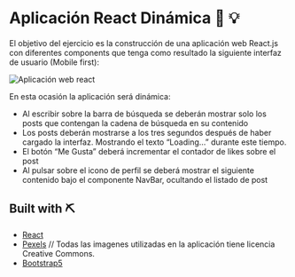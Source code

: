 # Aplicación React Dinámica 🔗 💡

El objetivo del ejercicio es la construcción de una aplicación web React.js con diferentes components que 
tenga como resultado la siguiente interfaz de usuario (Mobile first):

![Aplicación web react](https://i.imgur.com/Yf8WuIJ.jpg)


En esta ocasión la aplicación será dinámica:
- Al escribir sobre la barra de búsqueda se deberán mostrar solo los posts que contengan la cadena 
de búsqueda en su contenido
- Los posts deberán mostrarse a los tres segundos después de haber cargado la interfaz. Mostrando 
el texto “Loading…” durante este tiempo.
- El botón “Me Gusta” deberá incrementar el contador de likes sobre el post
- Al pulsar sobre el icono de perfil se deberá mostrar el siguiente contenido bajo el componente 
NavBar, ocultando el listado de post

## Built with ⛏
- [React](https://es.reactjs.org/)
- [Pexels](https://pexels.com/) // Todas las imagenes utilizadas en la aplicación tiene licencia Creative Commons.
- [Bootstrap5](https://https://getbootstrap.com/)
